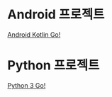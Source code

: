 # Android 프로젝트

[Android Kotlin Go!](https://github.com/Const4nt0228/myStudy/tree/main/android)

# Python 프로젝트

[Python 3 Go!](https://github.com/Const4nt0228/myStudy/tree/main/python/python-crawling)
